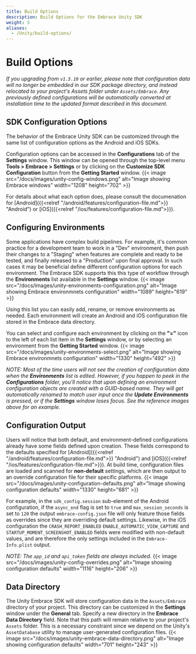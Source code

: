 ```yaml
---
title: Build Options
description: Build Options for the Embrace Unity SDK
weight: 5
aliases:
  - /Unity/build-options/
---
```


# Build Options

*If you upgrading from `v1.5.10` or earlier, please note that configuration data will no longer be embedded in our SDK package directory, and instead relocated to your project's Assets folder under `Assets/Embrace`.  Any previously defined configurations will be automatically converted at installation time to the updated format described in this document.*

## SDK Configuration Options
The behavior of the Embrace Unity SDK can be customized through the same list of configuration options as the Android and iOS SDKs.

Configuration options can be accessed in the **Configurations** tab of the **Settings** window. This window can be opened through the top-level menu **Tools > Embrace > Settings** or by clicking on the **Customize SDK Configuration** button from the **Getting Started** window.
{{< image src="/docs/images/unity-config-windows.png" alt="Image showing Embrace windows" width="1208" height="702" >}}

For details about what each option does, please consult the documenation for [Android]({{<relref "/android/features/configuration-file.md">}} "Android") or [iOS]({{<relref "/ios/features/configuration-file.md">}}).

## Configuring Environments
Some applications have complex build pipelines.  For example, it's common practice for a development team to work in a "Dev" environment, then push their changes to a "Staging" when features are complete and ready to be tested, and finally released to a "Production" upon final approval. In such cases it may be beneficial define different configuration options for each environment.  The Embrace SDK supports this this type of workflow through the **Environments** list available in the **Settings** window.
{{< image src="/docs/images/unity-environments-configuration.png" alt="Image showing Embrace environmnets configuration" width="1089" height="619" >}}

Using this list you can easily add, rename, or remove environments as needed.  Each environment will create an Android and iOS configuration file stored in the Embrace data directory.  

You can select and configure each environment by clicking on the **"="** icon to the left of each list item in the **Settings** window, or by selecting an environment from the **Getting Started** window.
{{< image src="/docs/images/unity-environments-select.png" alt="Image showing Embrace environmnets configuration" width="1330" height="492" >}}

*NOTE: Most of the time users will not see the creation of configuration data when the **Environments** list is edited.  However, if you happen to peek in the **Configurations** folder, you'll notice that upon defining an environment configuration objects are created with a GUID-based name.  They will get automatically renamed to match user input once the **Update Environments** is pressed, or if the **Settings** window loses focus.  See the reference images above for an example.*

## Configuration Output
Users will notice that both default, and environment-defined configurations already have some fields defined upon creation.  These fields correspond to the defaults specified for [Android]({{<relref "/android/features/configuration-file.md">}} "Android") and [iOS]({{<relref "/ios/features/configuration-file.md">}}).  At build time, configuration files are loaded and scanned for **non-default** settings, which are then output to an override configuration file for their specific platforms.
{{< image src="/docs/images/unity-configuration-defaults.png" alt="Image showing configuration defaults" width="1330" height="681" >}}

For example, in the `sdk_config.session` sub-element of the Android configuration, if the `async_end` flag is set to `true` and `max_session_seconds` is set to `120` the output `embrace-config.json` file will only feature those fields as overrides since they are overriding default settings. Likewise, in the iOS configuration the `CRASH_REPORT_ENABLED` `ENABLE_AUTOMATIC_VIEW_CAPTURE` and `STARTUP_MOMENT_SCREENSHOT_ENABLED` fields were modified with non-default values, and are therefore the only settings included in the `Embrace-Info.plist` output.

*NOTE: The `app_id` and `api_token` fields are always included.*
{{< image src="/docs/images/unity-config-overrides.png" alt="Image showing configuration defaults" width="1116" height="206" >}}

## Data Directory
The Unity Embrace SDK will store configuration data in the `Assets/Embrace` directory of your project.  This directory can be customized in the **Settings** window under the **General** tab.  Specify a new directory in the **Embrace Data Directory** field.  Note that this path will remain relative to your project's `Assets` folder. This is a necessary constraint since we depend on the Unity's `AssetDatabase` utility to manage user-generated configuration files.
{{< image src="/docs/images/unity-embrace-data-directory.png" alt="Image showing configuration defaults" width="701" height="243" >}}
